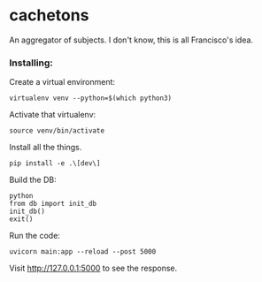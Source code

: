 # cachetons
An aggregator of subjects. I don't know, this is all Francisco's idea. 

### Installing:

Create a virtual environment:
```
virtualenv venv --python=$(which python3)
```

Activate that virtualenv:
```
source venv/bin/activate
```

Install all the things.
```
pip install -e .\[dev\]
```

Build the DB:
```
python
from db import init_db
init_db()
exit()
```

Run the code:
```
uvicorn main:app --reload --post 5000
```

Visit http://127.0.0.1:5000  to see the response. 

